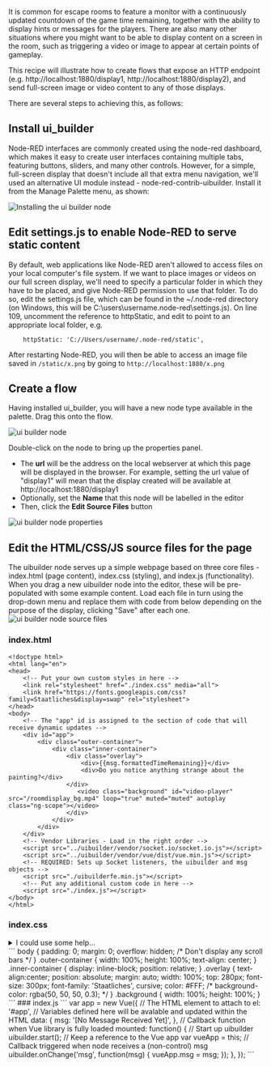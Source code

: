 It is common for escape rooms to feature a monitor with a continuously updated countdown of the game time remaining, together with the ability to display hints or messages for the players. There are also many other situations where you might want to be able to display content on a screen in the room, such as triggering a video or image to appear at certain points of gameplay.

This recipe will illustrate how to create flows that expose an HTTP endpoint (e.g. http://localhost:1880/display1, http://localhost:1880/display2), and send full-screen image or video content to any of those displays.

There are several steps to achieving this, as follows:

## Install ui_builder
Node-RED interfaces are commonly created using the node-red dashboard, which makes it easy to create user interfaces containing multiple tabs, featuring buttons, sliders, and many other controls. However, for a simple, full-screen display that doesn't include all that extra menu navigation, we'll used an alternative UI module instead - 
node-red-contrib-uibuilder. Install it from the Manage Palette menu, as shown:

![Installing the ui builder node](https://github.com/playfultechnology/propcontrol/blob/master/Documentation/screenshots/roomdisplay_install_uibuilder.png)

## Edit settings.js to enable Node-RED to serve static content
By default, web applications like Node-RED aren't allowed to access files on your local computer's file system. If we want to place images or videos on our full screen display, we'll need to specify a particular folder in which they have to be placed, and give Node-RED permission to use that folder. To do so, edit the settings.js file, which can be found in the ~/.node-red directory (on Windows, this will be C:\users\username\.node-red\settings.js).
On line 109, uncomment the reference to httpStatic, and edit to point to an appropriate local folder, e.g. 
```
    httpStatic: 'C://Users/username/.node-red/static',
```
After restarting Node-RED, you will then be able to access an image file saved in ``/static/x.png`` by going to ``http://localhost:1880/x.png`` 

## Create a flow
Having installed ui_builder, you will have a new node type available in the palette. Drag this onto the flow.

![ui builder node](https://github.com/playfultechnology/propcontrol/blob/master/Documentation/screenshots/node_uibuilder.png)

Double-click on the node to bring up the properties panel.
* The **url** will be the address on the local webserver at which this page will be displayed in the browser. For example, setting the url value of "display1" will mean that the display created will be available at http://localhost:1880/display1
* Optionally, set the **Name** that this node will be labelled in the editor
* Then, click the **Edit Source Files** button

![ui builder node properties](https://github.com/playfultechnology/propcontrol/blob/master/Documentation/screenshots/node_uibuilder_properties.png)

## Edit the HTML/CSS/JS source files for the page
The uibuilder node serves up a simple webpage based on three core files - index.html (page content), index.css (styling), and index.js (functionality). When you drag a new uibuilder node into the editor, these will be pre-populated with some example content. Load each file in turn using the drop-down menu and replace them with code from below depending on the purpose of the display, clicking "Save" after each one.  
 ![ui builder node source files](https://github.com/playfultechnology/propcontrol/blob/master/Documentation/screenshots/node_uibuilder_sourcefiles.png)

### index.html
```
<!doctype html>
<html lang="en">
<head>
    <!-- Put your own custom styles in here -->
    <link rel="stylesheet" href="./index.css" media="all">
    <link href="https://fonts.googleapis.com/css?family=Staatliches&display=swap" rel="stylesheet"> 
</head>
<body>
    <!-- The "app" id is assigned to the section of code that will receive dynamic updates -->
    <div id="app">
        <div class="outer-container">
            <div class="inner-container">
                <div class="overlay">
                    <div>{{msg.formattedTimeRemaining}}</div>
                    <div>Do you notice anything strange about the painting?</div>
                </div>
                   <video class="background" id="video-player" src="/roomdisplay_bg.mp4" loop="true" muted="muted" autoplay class="ng-scope"></video>
                </div>
            </div>
        </div>
    </div>
    <!-- Vendor Libraries - Load in the right order -->
    <script src="../uibuilder/vendor/socket.io/socket.io.js"></script>
    <script src="../uibuilder/vendor/vue/dist/vue.min.js"></script>
    <!-- REQUIRED: Sets up Socket listeners, the uibuilder and msg objects -->
    <script src="./uibuilderfe.min.js"></script>
    <!-- Put any additional custom code in here -->
    <script src="./index.js"></script>
</body>
</html>
```
### index.css
<details>
<summary>I could use some help...</summary>
<p>

```c#
public class Order
{
    public int OrderId { get; set; }
    public int CustomerId { get; set; }

    public List<int> Products { get; set; }
}
```

</p>
</details>  
```
body {
    padding: 0;
    margin: 0;
    overflow: hidden; /* Don't display any scroll bars */
}
.outer-container {
    width: 100%;
    height: 100%;
    text-align: center;
}
.inner-container {
    display: inline-block;
    position: relative;
}
.overlay {
    text-align:center;
    position: absolute;
    margin: auto;
    width: 100%;
    top: 280px;
    font-size: 300px;
    font-family: 'Staatliches', cursive;
    color: #FFF;
   /* background-color: rgba(50, 50, 50, 0.3); */
}
.background {
    width: 100%;
    height: 100%;
}
```
### index.js
```
var app = new Vue({
    // The HTML element to attach to
	el: '#app',
    // Variables defined here will be avalable and updated within the HTML
	data: {
		msg: '[No Message Received Yet]',
	},
    // Callback function when Vue library is fully loaded
	mounted: function() {
	    // Start up uibuilder
		uibuilder.start();
		// Keep a reference to the Vue app
		var vueApp = this;
        // Callback triggered when node receives a (non-control) msg
		uibuilder.onChange('msg', function(msg) {
			vueApp.msg = msg;
		});
	},
});
```

